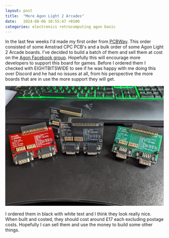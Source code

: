 ```yaml
---
layout: post
title:  "More Agon Light 2 Arcades"
date:   2024-08-06 10:55:47 +0100
categories: electronics retrocomputing agon basic
---
```


In the last few weeks I'd made my first order from [PCBWay](https://www.pcbway.com/).  This order consisted of some Amstrad CPC PCB's and a bulk order of some Agon Light 2 Arcade boards. I've decided to build a batch of them and sell them at cost on the [Agon Facebook group](https://www.facebook.com/groups/agoncomputer/).  Hopefully this will encourage more developers to support this board for games.  Before I ordered them I checked with EIGHTBITSWIDE to see if he was happy with me doing this over Discord and he had no issues at all, from his perspective the more boards that are in use the more support they will get.

![Agon Light 2 EIGHTBITSWIDE Arcades](/assets/images/20240806_eightbitswide_arcades.png)

I ordered them in black with white text and I think they look really nice.  When built and costed, they should cost around £17 each excluding postage costs.  Hopefully I can sell them and use the money to build some other things.